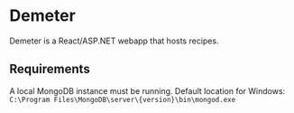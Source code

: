 # Demeter

Demeter is a React/ASP.NET webapp that hosts recipes.

## Requirements
A local MongoDB instance must be running.
Default location for Windows: `C:\Program Files\MongoDB\server\{version}\bin\mongod.exe`